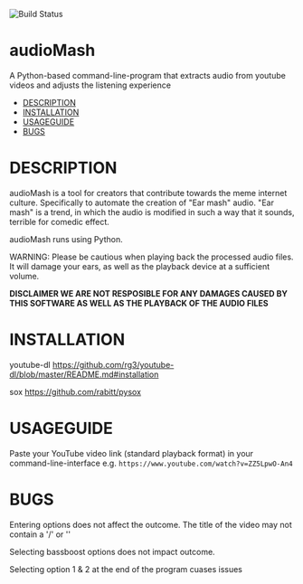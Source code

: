 ![Build Status](https://travis-ci.org/jensgerntholtz/audioMash.svg?branch=master)
# audioMash
A Python-based command-line-program that extracts audio from youtube videos and adjusts the listening experience

- [DESCRIPTION](#description)
- [INSTALLATION](#installation)
- [USAGEGUIDE](#usageguide)
- [BUGS](#bugs)

# DESCRIPTION
audioMash is a tool for creators that contribute towards the meme internet culture. Specifically to automate the creation of "Ear mash" audio. "Ear mash" is a trend, in which the audio is modified in such a way that it sounds, terrible for comedic effect.

audioMash runs using Python.

WARNING: Please be cautious when playing back the processed audio files. It will damage your ears, as well as the playback device at a sufficient volume.

**DISCLAIMER WE ARE NOT RESPOSIBLE FOR ANY DAMAGES CAUSED BY THIS SOFTWARE AS WELL AS THE PLAYBACK OF THE AUDIO FILES**

# INSTALLATION

youtube-dl
https://github.com/rg3/youtube-dl/blob/master/README.md#installation

sox
https://github.com/rabitt/pysox

# USAGEGUIDE
Paste your YouTube video link (standard playback format) in your command-line-interface
e.g. `https://www.youtube.com/watch?v=ZZ5LpwO-An4`

# BUGS

Entering options does not affect the outcome. 
The title of the video may not contain a '/' or '\'

Selecting bassboost options does not impact outcome.

Selecting option 1 & 2 at the end of the program cuases issues
